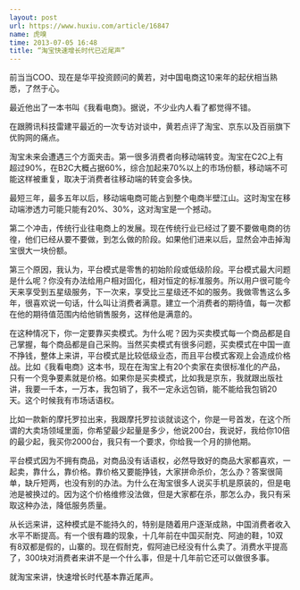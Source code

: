 ```yaml
---
layout: post
url: https://www.huxiu.com/article/16847
name: 虎嗅
time: 2013-07-05 16:48
title: “淘宝快速增长时代已近尾声”
---
```

前当当COO、现在是华平投资顾问的黄若，对中国电商这10来年的起伏相当熟悉，了然于心。

最近他出了一本书叫《我看电商》。据说，不少业内人看了都觉得不错。

在跟腾讯科技雷建平最近的一次专访对谈中，黄若点评了淘宝、京东以及百丽旗下优购网的痛点。

淘宝未来会遭遇三个方面夹击。第一很多消费者向移动端转变。淘宝在C2C上有超过90%，在B2C大概占据60%，综合加起来70%以上的市场份额，移动端不可能这样被重复，取决于消费者往移动端的转变会多快。

最短三年，最多五年以后，移动端电商可能占到整个电商半壁江山。这时淘宝在移动端渗透力可能只能有20%、30%，这对淘宝是一个撼动。

第二个冲击，传统行业往电商上的发展。现在传统行业已经过了要不要做电商的彷徨，他们已经从要不要做，到怎么做的阶段。如果他们进来以后，显然会冲击掉淘宝很大一块份额。

第三个原因，我认为，平台模式是零售的初始阶段或低级阶段。平台模式最大问题是什么呢？你没有办法给用户相对固化，相对恒定的标准服务。所以用户很可能今天来享受到五星级服务，下一次来，享受比三星级还不如的服务。我做零售这么多年，很喜欢说一句话，什么叫让消费者满意。建立一个消费者的期待值，每一次都在他的期待值范围内给他销售服务，这样他是满意的。

在这种情况下，你一定要靠买卖模式。为什么呢？因为买卖模式每一个商品都是自己掌握，每个商品都是自己采购。当然买卖模式有很多问题，买卖模式在中国一直不挣钱，整体上来讲，平台模式是比较低级业态，而且平台模式客观上会造成价格战。比如《我看电商》这本书，现在在淘宝上有20个卖家在卖很标准化的产品，只有一个竞争要素就是价格。如果你是买卖模式，比如我是京东，我就跟出版社讲，我要一千本，一万本，我包销了，我不一定永远包销，能不能给我包销20天。这个时候我有市场话语权。

比如一款新的摩托罗拉出来，我跟摩托罗拉谈就谈这个，你是一号首发，在这个所谓的大卖场领域里面，你希望最少起量是多少，他说200台，我说好，我给你10倍的最少起，我买你2000台，我只有一个要求，你给我一个月的排他期。

平台模式因为不拥有商品，对商品没有话语权，必然导致好的商品大家都喜欢，一起卖，靠什么，靠价格。靠价格又要能挣钱，大家拼命杀价，怎么办？答案很简单，缺斤短两，也没有别的办法。为什么在淘宝很多人说买手机是原装的，但是电池是被换过的。因为这个价格维修没法做，但是大家都在杀，那怎么办，我只有采取这种办法，降低服务质量。

从长远来讲，这种模式是不能持久的，特别是随着用户逐渐成熟，中国消费者收入水平不断提高。有一个很有趣的现象，十几年前在中国买耐克、阿迪的鞋，10双有8双都是假的，山寨的。现在假耐克，假阿迪已经没有什么卖了。消费水平提高了，300块对消费者来讲不是一个什么事，但是十几年前它还可以做很多事。

就淘宝来讲，快速增长时代基本靠近尾声。

